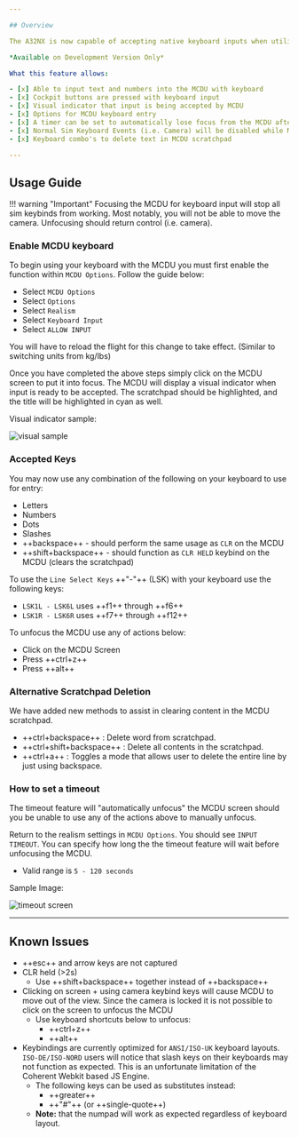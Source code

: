```yaml
---

## Overview

The A32NX is now capable of accepting native keyboard inputs when utilizing the MCDU. Your inputs will be seen in the `scratchpad` area.

*Available on Development Version Only*

What this feature allows:

- [x] Able to input text and numbers into the MCDU with keyboard
- [x] Cockpit buttons are pressed with keyboard input
- [x] Visual indicator that input is being accepted by MCDU
- [x] Options for MCDU keyboard entry
- [x] A timer can be set to automatically lose focus from the MCDU after a set period
- [x] Normal Sim Keyboard Events (i.e. Camera) will be disabled while MCDU is in focus
- [x] Keyboard combo's to delete text in MCDU scratchpad

---
```


## Usage Guide

!!! warning "Important"
    Focusing the MCDU for keyboard input will stop all sim keybinds from working. Most notably, you will not be able to move the camera. Unfocusing should return control (i.e. camera).

### Enable MCDU keyboard

To begin using your keyboard with the MCDU you must first enable the function within `MCDU Options`. Follow the guide below:

- Select `MCDU Options`
- Select `Options`
- Select `Realism`
- Select `Keyboard Input`
- Select `ALLOW INPUT`

You will have to reload the flight for this change to take effect. (Similar to switching units from kg/lbs)

Once you have completed the above steps simply click on the MCDU screen to put it into focus. The MCDU will display a visual indicator when input is ready to be accepted. The scratchpad should be highlighted, and the title will be highlighted in cyan as well.

Visual indicator sample:

![visual sample](https://media.discordapp.net/attachments/717548046522777604/857051288003674142/unknown.png)

### Accepted Keys

You may now use any combination of the following on your keyboard to use for entry:

- Letters
- Numbers
- Dots
- Slashes
- ++backspace++ - should perform the same usage as `CLR` on the MCDU
- ++shift+backspace++ - should function as `CLR HELD` keybind on the MCDU (clears the scratchpad)

To use the `Line Select Keys` ++"-"++ (LSK) with your keyboard use the following keys:

- `LSK1L - LSK6L` uses ++f1++ through ++f6++
- `LSK1R - LSK6R` uses ++f7++ through ++f12++

To unfocus the MCDU use any of actions below:

- Click on the MCDU Screen
- Press ++ctrl+z++
- Press ++alt++

### Alternative Scratchpad Deletion

We have added new methods to assist in clearing content in the MCDU scratchpad.

- ++ctrl+backspace++ : Delete word from scratchpad.
- ++ctrl+shift+backspace++ : Delete all contents in the scratchpad.
- ++ctrl+a++ : Toggles a mode that allows user to delete the entire line by just using backspace.

### How to set a timeout

The timeout feature will "automatically unfocus" the MCDU screen should you be unable to use any of the actions above to manually unfocus. 

Return to the realism settings in `MCDU Options`. You should see `INPUT TIMEOUT`. You can specify how long the the timeout feature will wait before unfocusing the MCDU. 

- Valid range is `5 - 120 seconds`

Sample Image:

![timeout screen](https://cdn.discordapp.com/attachments/717548046522777604/857051435471732736/unknown.png)

---

## Known Issues

- ++esc++ and arrow keys are not captured
- CLR held (>2s) 
    * Use ++shift+backspace++ together instead of ++backspace++ 
- Clicking on screen + using camera keybind keys will cause MCDU to move out of the view. Since the camera is locked it is not possible to click on the screen to unfocus the MCDU
    * Use keyboard shortcuts below to unfocus:
        * ++ctrl+z++
        * ++alt++
- Keybindings are currently optimized for `ANSI/ISO-UK` keyboard layouts. `ISO-DE/ISO-NORD` users will notice that slash keys on their keyboards may not function as expected. This is an unfortunate limitation of the Coherent Webkit based JS Engine. 
    * The following keys can be used as substitutes instead: 
        * ++greater++ 
        * ++"#"++ (or ++single-quote++)
    * **Note:** that the numpad will work as expected regardless of keyboard layout.
